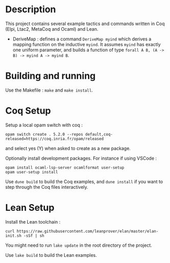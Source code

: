 # Description 

This project contains several example tactics and commands written in Coq (Elpi, Ltac2, MetaCoq and Ocaml) and Lean.
-   DeriveMap : defines a command `DeriveMap myind` which derives a mapping function on the inductive `myind`.
    It assumes `myind` has exactly one uniform parameter, and builds a function of type `forall A B, (A -> B) -> myind A -> myind B`.

# Building and running

Use the Makefile : `make` and `make install`.

# Coq Setup

Setup a local opam switch with coq :
```
opam switch create . 5.2.0 --repos default,coq-released=https://coq.inria.fr/opam/released
```
and select yes (Y) when asked to create as a new package.

Optionally install development packages. For instance if using VSCode :
```
opam install ocaml-lsp-server ocamlformat user-setup
opam user-setup install
```

Use `dune build` to build the Coq examples, and `dune install` if you want to step through the Coq files interactively.

# Lean Setup

Install the Lean toolchain :
```
curl https://raw.githubusercontent.com/leanprover/elan/master/elan-init.sh -sSf | sh
```

You might need to run `lake update` in the root directory of the project.

Use `lake build` to build the Lean examples.
